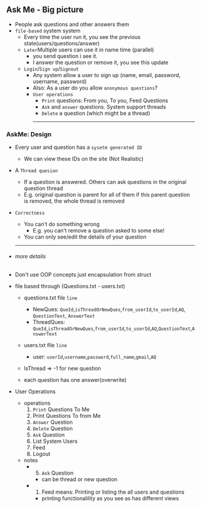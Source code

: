 ## Ask Me - Big picture

- People ask questions and other answers them
- `file-based` system system
  - Every time the user run it, you see the previous state(users/questions/answer)
  - `Later`Multiple users can use it in name time (parallel)
    - you send question i see it.
    - I answer the question or remove it, you see this update
  - `Login`/`Sign up`/`Signout`
    - Any system allow a user to sign up (name, email, password, username, password)
    - Also: As a user do you allow `anonymous questions`?
    - `User operations`
      - `Print` questions: From you, To you, Feed Questions
      - `Ask` and `answer` questions. System support threads
      - `Delete` a question (which might be a thread)
      ***

### AskMe: Design

- Every user and question has a `sysetm generated ID`
  - We can view these IDs on the site (Not Realistic)
- A `Thread quesion`
  - If a question is answered. Others can ask questions in the original question thread
  - E.g. original question is parent for all of them
    if this parent question is removed, the whole thread is removed
- `Correctness`
  - You can't do something wrong
    - E.g. you can't remove a question asked to some else!
  - You can only see/edit the details of your question
  ***
- ###### more details
- Don't use OOP concepts just encapsulation from struct
- file based through (Questions.txt - users.txt)

  - questions.txt file `line`

    - NewQues: `QueId`,`isThreadOrNewQues`,`from_userId`,`to_userId`,`AQ`, `QuestionText`, `AnswerText`
    - ThreadQues: `QueId`,`isThreadOrNewQues`,`from_userId`,`to_userId`,`AQ`,`QuestionText`,`AnswerText`

  - users.txt file `line`

    - user: `userId`,`username`,`password`,`full_name`,`gmail`,`AQ`

  - IsThread => -1 for new question
  - each question has one answer(overwrite)

- User Operations
  - operations
    1. `Print` Questions To Me
    2. Print Questions To from Me
    3. `Answer` Question
    4. `Delete` Question
    5. `Ask` Question
    6. List System Users
    7. Feed
    8. Logout
  - notes
    - 5. `Ask` Question
      - can be thread or new question
    - 1. Feed means: Printing or listing the all users and questions
      - printing functionalility as you see as has different views
